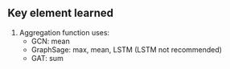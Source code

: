 ## Key element learned

1. Aggregation function uses:
    - GCN: mean
    - GraphSage: max, mean, LSTM (LSTM not recommended)
    - GAT: sum
